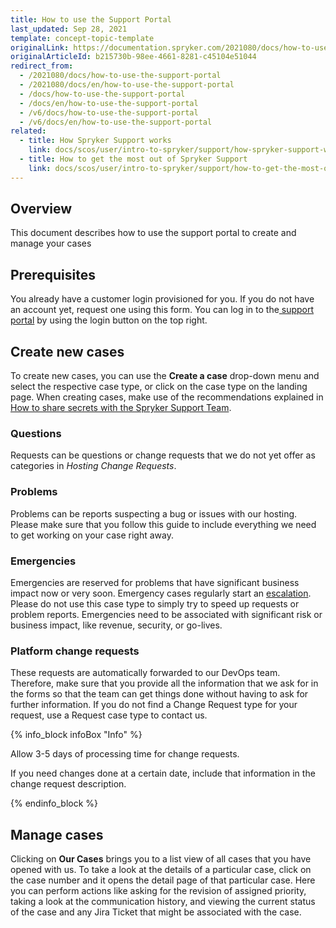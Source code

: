 ```yaml
---
title: How to use the Support Portal
last_updated: Sep 28, 2021
template: concept-topic-template
originalLink: https://documentation.spryker.com/2021080/docs/how-to-use-the-support-portal
originalArticleId: b215730b-98ee-4661-8281-c45104e51044
redirect_from:
  - /2021080/docs/how-to-use-the-support-portal
  - /2021080/docs/en/how-to-use-the-support-portal
  - /docs/how-to-use-the-support-portal
  - /docs/en/how-to-use-the-support-portal
  - /v6/docs/how-to-use-the-support-portal
  - /v6/docs/en/how-to-use-the-support-portal
related:
  - title: How Spryker Support works
    link: docs/scos/user/intro-to-spryker/support/how-spryker-support-works.html
  - title: How to get the most out of Spryker Support
    link: docs/scos/user/intro-to-spryker/support/how-to-get-the-most-out-of-spryker-support.html
---
```


## Overview

This document describes how to use the support portal to create and manage your cases

## Prerequisites

You already have a customer login provisioned for you. If you do not have an account yet, request one using this form.
You can log in to the[ support portal](https://support.spryker.com) by using the login button on the top right.

## Create new cases

To create new cases, you can use the **Create a case** drop-down menu and select the respective case type, or click on the case type on the landing page. When creating cases, make use of the recommendations explained in [How to share secrets with the Spryker Support Team](/docs/scos/user/intro-to-spryker/support/how-to-share-secrets-with-the-spryker-support-team.html).

### Questions

Requests can be questions or change requests that we do not yet offer as categories in *Hosting Change Requests*.

### Problems

Problems can be reports suspecting a bug or issues with our hosting. Please make sure that you follow this guide to include everything we need to get working on your case right away.

### Emergencies

Emergencies are reserved for problems that have significant business impact now or very soon. Emergency cases regularly start an [escalation](/docs/scos/user/intro-to-spryker/support/escalations.html). Please do not use this case type to simply try to speed up requests or problem reports. Emergencies need to be associated with significant risk or business impact, like revenue, security, or go-lives.

### Platform change requests

These requests are automatically forwarded to our DevOps team. Therefore, make sure that you provide all the information that we ask for in the forms so that the team can get things done without having to ask for further information. If you do not find a Change Request type for your request, use a Request case type to contact us.

{% info_block infoBox "Info" %}

Allow 3-5 days of processing time for change requests.

If you need changes done at a certain date, include that information in the change request description.

{% endinfo_block %}

## Manage cases

Clicking on **Our Cases** brings you to a list view of all cases that you have opened with us. To take a look at the details of a particular case, click on the case number and it opens the detail page of that particular case. Here you can perform actions like asking for the revision of assigned priority, taking a look at the communication history, and viewing the current status of the case and any Jira Ticket that might be associated with the case.

